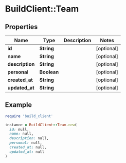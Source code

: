 # BuildClient::Team

## Properties

| Name | Type | Description | Notes |
| ---- | ---- | ----------- | ----- |
| **id** | **String** |  | [optional] |
| **name** | **String** |  | [optional] |
| **description** | **String** |  | [optional] |
| **personal** | **Boolean** |  | [optional] |
| **created_at** | **String** |  | [optional] |
| **updated_at** | **String** |  | [optional] |

## Example

```ruby
require 'build_client'

instance = BuildClient::Team.new(
  id: null,
  name: null,
  description: null,
  personal: null,
  created_at: null,
  updated_at: null
)
```

